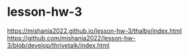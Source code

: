 # lesson-hw-3
https://mishania2022.github.io/lesson-hw-3/thalby/index.html<br>
https://github.com/mishania2022/lesson-hw-3/blob/develop/thrivetalk/index.html
